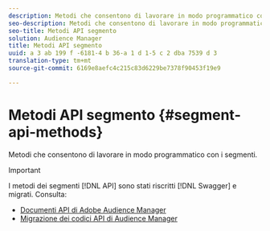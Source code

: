 ```yaml
---
description: Metodi che consentono di lavorare in modo programmatico con i segmenti.
seo-description: Metodi che consentono di lavorare in modo programmatico con i segmenti.
seo-title: Metodi API segmento
solution: Audience Manager
title: Metodi API segmento
uuid: a 3 ab 199 f -6181-4 b 36-a 1 d 1-5 c 2 dba 7539 d 3
translation-type: tm+mt
source-git-commit: 6169e8aefc4c215c83d6229be7378f90453f19e9

---
```



# Metodi API segmento {#segment-api-methods}

Metodi che consentono di lavorare in modo programmatico con i segmenti.

>[!IMPORTANT]
>
>I metodi dei segmenti [!DNL API] sono stati riscritti [!DNL Swagger] e migrati. Consulta:
>
>* [Documenti API di Adobe Audience Manager](https://bank.demdex.com/portal/swagger/index.html)
>* [Migrazione dei codici API di Audience Manager](../../api/api-swagger-migration.md)